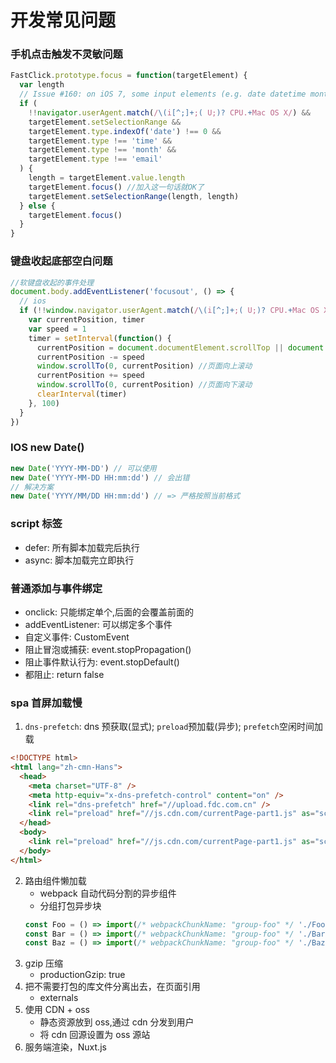 # 开发常见问题

### 手机点击触发不灵敏问题

```js
FastClick.prototype.focus = function(targetElement) {
  var length
  // Issue #160: on iOS 7, some input elements (e.g. date datetime month) throw a vague TypeError on setSelectionRange. These elements don't have an integer value for the selectionStart and selectionEnd properties, but unfortunately that can't be used for detection because accessing the properties also throws a TypeError. Just check the type instead. Filed as Apple bug #15122724.
  if (
    !!navigator.userAgent.match(/\(i[^;]+;( U;)? CPU.+Mac OS X/) &&
    targetElement.setSelectionRange &&
    targetElement.type.indexOf('date') !== 0 &&
    targetElement.type !== 'time' &&
    targetElement.type !== 'month' &&
    targetElement.type !== 'email'
  ) {
    length = targetElement.value.length
    targetElement.focus() //加入这一句话就OK了
    targetElement.setSelectionRange(length, length)
  } else {
    targetElement.focus()
  }
}
```

### 键盘收起底部空白问题

```js
//软键盘收起的事件处理
document.body.addEventListener('focusout', () => {
  // ios
  if (!!window.navigator.userAgent.match(/\(i[^;]+;( U;)? CPU.+Mac OS X/)) {
    var currentPosition, timer
    var speed = 1
    timer = setInterval(function() {
      currentPosition = document.documentElement.scrollTop || document.body.scrollTop
      currentPosition -= speed
      window.scrollTo(0, currentPosition) //页面向上滚动
      currentPosition += speed
      window.scrollTo(0, currentPosition) //页面向下滚动
      clearInterval(timer)
    }, 100)
  }
})
```

### IOS new Date()

```js
new Date('YYYY-MM-DD') // 可以使用
new Date('YYYY-MM-DD HH:mm:dd') // 会出错
// 解决方案
new Date('YYYY/MM/DD HH:mm:dd') // => 严格按照当前格式
```

### script 标签

- defer: 所有脚本加载完后执行
- async: 脚本加载完立即执行

### 普通添加与事件绑定

- onclick: 只能绑定单个,后面的会覆盖前面的
- addEventListener: 可以绑定多个事件
- 自定义事件: CustomEvent
- 阻止冒泡或捕获: event.stopPropagation()
- 阻止事件默认行为: event.stopDefault()
- 都阻止: return false

### spa 首屏加载慢

1. `dns-prefetch`: dns 预获取(显式); `preload`预加载(异步); `prefetch`空闲时间加载

```html
<!DOCTYPE html>
<html lang="zh-cmn-Hans">
  <head>
    <meta charset="UTF-8" />
    <meta http-equiv="x-dns-prefetch-control" content="on" />
    <link rel="dns-prefetch" href="//upload.fdc.com.cn" />
    <link rel="preload" href="//js.cdn.com/currentPage-part1.js" as="script" />
  </head>
  <body>
    <link rel="preload" href="//js.cdn.com/currentPage-part1.js" as="script" />
  </body>
</html>
```

2. 路由组件懒加载
   - webpack 自动代码分割的异步组件
   - 分组打包异步块
   ```js
   const Foo = () => import(/* webpackChunkName: "group-foo" */ './Foo.vue')
   const Bar = () => import(/* webpackChunkName: "group-foo" */ './Bar.vue')
   const Baz = () => import(/* webpackChunkName: "group-foo" */ './Baz.vue')
   ```
3. gzip 压缩
   - productionGzip: true
4. 把不需要打包的库文件分离出去，在页面引用
   - externals
5. 使用 CDN + oss
   - 静态资源放到 oss,通过 cdn 分发到用户
   - 将 cdn 回源设置为 oss 源站
6. 服务端渲染，Nuxt.js
